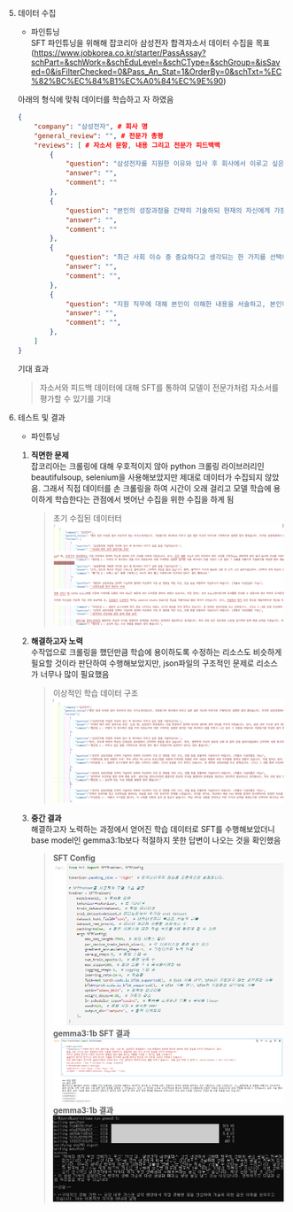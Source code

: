 5. 데이터 수집
    - 파인튜닝   
    SFT 파인튜닝을 위해해 잡코리아 삼성전자 합격자소서 데이터 수집을 목표 (https://www.jobkorea.co.kr/starter/PassAssay?schPart=&schWork=&schEduLevel=&schCType=&schGroup=&isSaved=0&isFilterChecked=0&Pass_An_Stat=1&OrderBy=0&schTxt=%EC%82%BC%EC%84%B1%EC%A0%84%EC%9E%90)   

    아래의 형식에 맞춰 데이터를 학습하고 자 하였음
    ```json
    {
        "company": "삼성전자", # 회사 명
        "general_review": "", # 전문가 총평
        "reviews": [ # 자소서 문항, 내용 그리고 전문가 피드백백
            {
                "question": "삼성전자를 지원한 이유와 입사 후 회사에서 이루고 싶은 꿈을 기술하십시오.",
                "answer": "",
                "comment": ""
            },
            {
                "question": "본인의 성장과정을 간략히 기술하되 현재의 자신에게 가장 큰 영향을 끼친 사건, 인물 등을 포함하여 기술하시기 바랍니다. (작품속 가상인물도 가능)",
                "answer": "",
                "comment": ""
            },
            {
                "question": "최근 사회 이슈 중 중요하다고 생각되는 한 가지를 선택하고 이에 관한 자신의 견해를 기술해 주시기 바랍니다.",
                "answer": "",
                "comment": "",
            },
            {
                "question": "지원 직무에 대해 본인이 이해한 내용을 서술하고, 본인이 해당 직무에 적합한 사유를 전공능력 측면에서 구체적으로 서술해 주시기 바랍니다.",
                "answer": "",
                "comment": "",
            },
        ]
    }
    ```

    기대 효과
    > 자소서와 피드백 데이터에 대해 SFT를 통하여 모델이 전문가처럼 자소서를 평가할 수 있기를 기대

6. 테스트 및 결과
    - 파인튜닝   
    1. **직면한 문제**   
    잡코리아는 크롤링에 대해 우호적이지 않아 python 크롤링 라이브러리인 beautifulsoup, selenium을 사용해보았지만 제대로 데이터가 수집되지 않았음.
    그래서 직접 데이터를 손 크롤링을 하여 시간이 오래 걸리고 모델 학습에 용이하게 학습한다는 관점에서 벗어난 수집을 위한 수집을 하게 됨
        >초기 수집된 데이터터
        ![image](./readme_image/feedback_data.png)
    
    2. **해결하고자 노력**   
    수작업으로 크롤링을 했던만큼 학습에 용이하도록 수정하는 리소스도 비슷하게 필요할 것이라 판단하여 수행해보았지만, json파일의 구조적인 문제로 리소스가 너무나 많이 필요했음
        >이상적인 학습 데이터 구조
        ![ideal_image](./readme_image/ideal_data.png)

    3. **중간 결과**   
    해결하고자 노력하는 과정에서 얻어진 학습 데이터로 SFT를 수행해보았더니 base model인 gemma3:1b보다 적절하지 못한 답변이 나오는 것을 확인했음
        >**SFT Config**
        ![image2](./readme_image/SFTConfig.png)
        **gemma3:1b SFT 결과**
        ![image3](./readme_image/SFTResult.png)
        **gemma3:1b 결과**
        ![image4](./readme_image/gemmaResult.png)
    